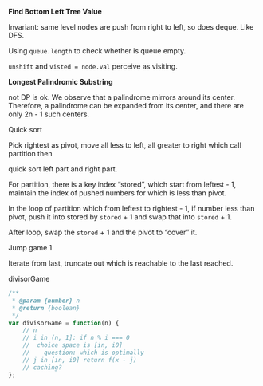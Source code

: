 **Find Bottom Left Tree Value**

Invariant: same level nodes are push from right to left, so does deque. Like DFS.

Using `queue.length` to check whether is queue empty.

`unshift` and `visted = node.val` perceive as visiting.

**Longest Palindromic Substring**

not DP is ok. We observe that a palindrome mirrors around its center. Therefore, a palindrome can be expanded from its center, and there are only 2n - 1 such centers.

Quick sort

Pick rightest as pivot, move all less to left, all greater to right which call partition then

quick sort left part and right part.

For partition, there is a key index “stored”, which start from leftest - 1, maintain the index of pushed numbers for which is less than pivot.

In the loop of partition which from leftest to rightest - 1, if number less than pivot, push it into stored by `stored` + 1 and swap that into `stored` + 1.

After loop, swap the `stored` + 1 and the pivot to “cover” it.

Jump game 1

Iterate from last, truncate out which is reachable to the last reached.

divisorGame

```jsx
/**
 * @param {number} n
 * @return {boolean}
 */
var divisorGame = function(n) {
    // n
    // i in (n, 1]: if n % i === 0
    //  choice space is [in, i0]
    //    question: which is optimally
    // j in [in, i0] return f(x - j)
    // caching?
};
```